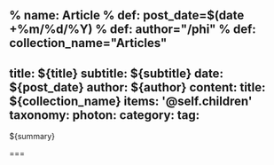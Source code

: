 % name: Article
% def: post_date=$(date +%m/%d/%Y)
% def: author="/phi"
% def: collection_name="Articles"
---
title: ${title}
subtitle: ${subtitle}
date: ${post_date}
author: ${author}
content:
    title: ${collection_name}
    items: '@self.children'
taxonomy:
    photon:
    category: 
    tag: 
---

${summary}

===


